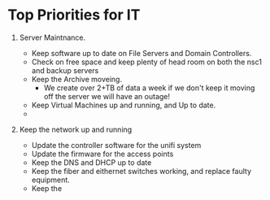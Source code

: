 # Top Priorities for IT

1. Server Maintnance. 
    * Keep software up to date on File Servers and Domain Controllers.
    * Check on free space and keep plenty of head room on both the nsc1 and backup servers
    * Keep the Archive moveing.
        * We create over 2+TB of data a week if we don't keep it moving off the server we will have an outage!
    *  Keep Virtual Machines up and running, and Up to date.
    *  

2. Keep the network up and running
    *  Update the controller software for the unifi system
    *  Update the firmware for the access points
    *  Keep the DNS and DHCP up to date
    *  Keep the fiber and eithernet switches working, and replace faulty equipment.
    *  Keep the 